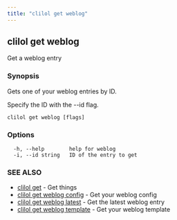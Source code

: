 ```yaml
---
title: "clilol get weblog"
---
```

## clilol get weblog

Get a weblog entry

### Synopsis

Gets one of your weblog entries by ID.

Specify the ID with the --id flag.

```
clilol get weblog [flags]
```

### Options

```
  -h, --help        help for weblog
  -i, --id string   ID of the entry to get
```

### SEE ALSO

* [clilol get](clilol_get.md)	 - Get things
* [clilol get weblog config](clilol_get_weblog_config.md)	 - Get your weblog config
* [clilol get weblog latest](clilol_get_weblog_latest.md)	 - Get the latest weblog entry
* [clilol get weblog template](clilol_get_weblog_template.md)	 - Get your weblog template

